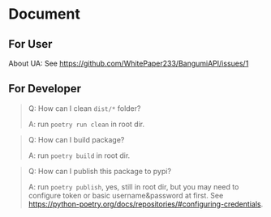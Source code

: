 # Document

## For User

About UA: See https://github.com/WhitePaper233/BangumiAPI/issues/1

## For Developer

> Q: How can I clean `dist/*` folder?
> 
> A: run `poetry run clean` in root dir.

> Q: How can I build package?
> 
> A: run `poetry build` in root dir.

> Q: How can I publish this package to pypi?
> 
> A: run `poetry publish`, yes, still in root dir, but you may need to configure token or basic username&password at first. See https://python-poetry.org/docs/repositories/#configuring-credentials.